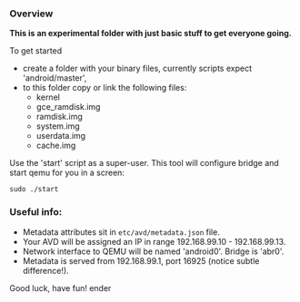 ### Overview

**This is an experimental folder with just basic stuff to get everyone going.**

To get started
  - create a folder with your binary files, currently scripts expect 'android/master',
  - to this folder copy or link the following files:
    - kernel
    - gce_ramdisk.img
    - ramdisk.img
    - system.img
    - userdata.img
    - cache.img

Use the 'start' script as a super-user. This tool will configure bridge and
start qemu for you in a screen:

    sudo ./start

### Useful info:

  - Metadata attributes sit in `etc/avd/metadata.json` file.
  - Your AVD will be assigned an IP in range 192.168.99.10 - 192.168.99.13.
  - Network interface to QEMU will be named 'android0'. Bridge is 'abr0'.
  - Metadata is served from 192.168.99.1, port 16925 (notice subtle
    difference!).

Good luck, have fun!
ender
